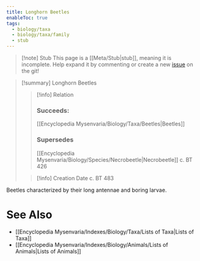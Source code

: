 ```yaml
---
title: Longhorn Beetles
enableToc: true
tags:
  - biology/taxa
  - biology/taxa/family
  - stub
---
```


> [!note] Stub
> This page is a [[Meta/Stub|stub]], meaning it is incomplete. Help expand it by commenting or create a new [issue](https://github.com/RagtimeGal/quartz--encyclopedia-mysenvaria/issues/new/choose) on the git!


> [!summary] Longhorn Beetles
> > [!info] Relation
> > ### Succeeds:
> > [[Encyclopedia Mysenvaria/Biology/Taxa/Beetles|Beetles]]
> > ### Supersedes 
> > [[Encyclopedia Mysenvaria/Biology/Species/Necrobeetle|Necrobeetle]] c. BT 426
>
> > [!info] Creation Date
> > c. BT 483

Beetles characterized by their long antennae and boring larvae.

# See Also
- [[Encyclopedia Mysenvaria/Indexes/Biology/Taxa/Lists of Taxa|Lists of Taxa]]
- [[Encyclopedia Mysenvaria/Indexes/Biology/Animals/Lists of Animals|Lists of Animals]]
